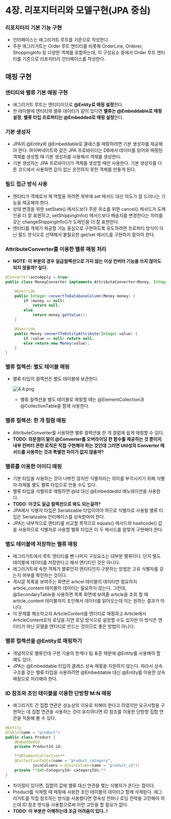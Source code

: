 4장. 리포지터리와 모델구현(JPA 중심)
===========

### 리포지터리 기본 기능 구현

- 인터페이스는 애그리거트 루트를 기준으로 작성한다.
- 주문 애그리거트는 Order 루트 엔티티를 비롯해 OrderLine, Orderer, ShoppingInfo 등 다양한 객체를 포함하는데, 이 구성요소 중에서 Order 루트 엔티티를 기준으로 리포지터리 인터페이스를 작성한다.

## 매핑 구현

### 엔티티와 밸류 기본 매핑 구현

- 애그리거트 루트는 엔티티이므로 **@Entity로 매핑 설정**한다.
- 한 테이블에 엔티티와 밸류 데이터가 같이 있다면 **밸류는 @Embeddable로 매핑 설정**, **밸류 타입 프로퍼티는 @Embedded로 매핑 설정**한다.

### 기본 생성자

- JPA의 @Entity와 @Embeddable로 클래스를 매핑하려면 기본 생성자를 제공해야 한다. 하이버네이트와 같은 JPA 프로바이더는 DB에서 데이터를 읽어와 매핑된 객체를 생성할 때 기본 생성자를 사용해서 객체를 생성한다.
- 기본 생성자는 JPA 프로바이더가 객체를 생성할 때만 사용한다. 기본 생성자를 다른 코드에서 사용하면 값이 없는 온전하지 못한 객체를 만들게 된다.

### 필드 접근 방식 사용

- 엔티티가 객체로서 제 역할을 하려면 외부에 set 메서드 대신 의도가 잘 드러나는 기능을 제공해야 한다.
- 상태 변경을 위한 setState() 메서드보다 주문 취소를 위한 cancel() 메서드가 도메인을 더 잘 표현하고, setShippingInfo() 메서드보다 배송지를 변경한다는 의미를 갖는 changeShippingInfo()가 도메인을 더 잘 표현한다.
- 엔티티를 객체가 제공할 기능 중심으로 구현하도록 유도하려면 프로퍼티 방식이 아닌 필드 방식으로 선택해서 불필요한 get/set 메서드를 구현하지 말아야 한다.

### AttributeConverter를 이용한 밸류 매핑 처리

- **NOTE: 이 부분의 경우 일급컬렉션으로 가지 않는 이상 컨버터 기능을 쓰지 않아도 되지 않을까? 싶다.**

```java
@Converter(autoApply = true)
public class MoneyConverter implements AttributeConverter<Money, Integer> {

    @Override
    public Integer convertToDatabaseColumn(Money money) {
        if (money == null)
            return null;
        else
            return money.getValue();
    }

    @Override
    public Money convertToEntityAttribute(Integer value) {
        if (value == null) return null;
        else return new Money(value);
    }
}
```

### 밸류 컬렉션: 별도 테이블 매핑

- 밸류 타입의 컬렉션은 별도 테이블에 보관한다.

  ![4.4.png](https://s3-us-west-2.amazonaws.com/secure.notion-static.com/3ad25dbc-59b0-46a1-95d7-4e3cd11086a1/4.4.png)

    - 밸류 컬렉션을 별도 테이블로 매핑할 때는 @ElementCollection과 @CollectionTable을 함께 사용한다.

### 밸류 컬렉션: 한 개 컬럼 매핑

- AttributeConverter를 사용하면 밸류 컬렉션을 한 개 컬럼에 쉽게 매핑할 수 있다.
- **TODO: 의문점이 말이 @Converter를 오버라이딩 한 함수를 제공하는 것 뿐이지 내부 컨버터 관련 로직은 직접 구현해야 하는 것인데 그러면 Util성의 Converter 메서드를 사용하는 것과 특별한 차이가 없지 않을까?**

### 밸류를 이용한 아이디 매핑

- 기본 타입을  사용하는 것이 나쁘진 않지만 식별자라는 의미를 부각시키기 위해 식별자 자체를 별도 밸류 타입으로 만들 수도 있다.
- 밸류 타입을 식별자로 매핑하면 @Id 대신 @EmbeddedId 애노테이션을 사용한다.
- **TODO: 이것도 일급 컬렉션으로 봐도 되는걸까?**
- JPA에서 식별자 타입은 Serializable 타입이어야 하므로 식별자로 사용될 밸류 타입은 Serializable 인터페이스를 상속받아야 한다.
- JPA는 내부적으로 엔티티를 비교할 목적으로 equals() 메서드와 hashcode() 값을 사용하므로 식별자로 사용할 밸류 타입은 이 두 메서드를 알맞게 구현해야 한다.

### 별도 테이블에 저장하는 밸류 매핑

- 애그리거트에서 루트 엔티티를 뺀 나머지 구성요소는 대부분 밸류이다. 단지 별도 테이블에 데이터를 저장한다고 해서 엔티티인 것은 아니다.
- 애그리거트에 속한 객체가 밸류인지 엔티티인지 구분하는 방법은 고유 식별자를 갖는지 여부를 확인하는 것이다.
- 게시글 목록을 보여주는 화면은 articel 테이블의 데이터만 필요하지 article_content 테이블의 데이터는 필요하지 않는다. 그런데, @SecondaryTable을 사용하면 목록 화면에 보여줄 article을 조회 할 때 article_content 테이블까지 조인해서 데이터를 읽어오는데 이는 원하는 결과가 아니다.
- 이 문제를 해소하고자 ArticleContent를 엔티티로 매핑하고 Article에서 ArticleContent로의 로딩을 지연 로딩 방식으로 설정할 수도 있지만 이 방식은 엔티티가 아닌 모델을 엔티티로 만드는 것이므로 좋은 방법이 아니다.

### 밸류 컬렉션을 @Entity로 매핑하기

- 개념적으로 밸류인데 구현 기술의 한계나 팀 표준 때문에 @Entity를 사용해야 할 때도 있다.
- JPA는 @Embeddable 타입의 클래스 상속 매핑을 지원하지 않는다. 따라서 상속 구조를 갖는 밸류 타입을 사용하려면 @Embeddable 대신 @Entity를 이용한 상속 매핑으로 처리해야 한다.

### ID 참조와 조인 테이블을 이용한 단방향 M:N 매핑

- 애그리거트 간 집합 연관은 성능상의 이유로 피해야 한다고 하였지만 요구사항을 구현하는 데 집합 연관을 사용하는 것이 유리하다면 ID 참조를 이용한 단방향 집합 연관을 적용해 볼 수 있다.

```java
@Entity
@Table(name = "product")
public class Product {
    @EmbeddedId
    private ProductId id;

    **@ElementCollection**
    @CollectionTable(name = "product_category",
            joinColumns = @JoinColumn(name = "product_id"))
    private **Set<CategoryId> categoryIds;**
}
```

- 차이점이 있다면, 집합의 값에 밸류 대신 연관을 맺는 식별자가 온다는 점이다.
- Product를 삭제할 때 매핑에 사용한 조인 테이블의 데이터고 함께 삭제된다. 애그리거트를 직접 참조하는 방식을 사용했다면 영속성 전파나 로딩 전략을 고민해야 하는데 ID 참조 방식을 사용함으로써 이런 고민을 할 필요가 없다.
- **TODO: 이 부분은 이해하는데 조금 어려움이 있다..!**
